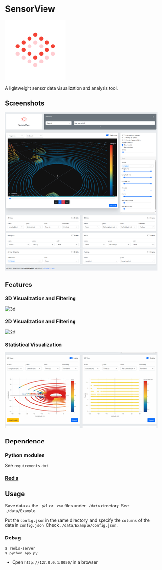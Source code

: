 # SensorView

<img src="./assets/sensorview_logo.svg" alt="logo" width="200"/>

A lightweight sensor data visualization and analysis tool.

## Screenshots

<img src="./assets/sensorview.png" alt="sensorview" width="600"/>

## Features

### 3D Visualization and Filtering

<img src="./assets/3d.gif" alt="3d" width="600"/>

### 2D Visualization and Filtering

<img src="./assets/2d.gif" alt="2d" width="600"/>

### Statistical Visualization

<img src="./assets/stat.gif" alt="stat" width="600"/>

## Dependence

### Python modules

See `requirements.txt`

### [Redis](https://redis.io/)

## Usage

Save data as the `.pkl` or `.csv` files under `./data` directory. See `./data/Example`.

Put the `config.json` in the same directory, and specify the `columns` of the data in `config.json`. Check `./data/Example/config.json`.

### Debug

```
$ redis-server
$ python app.py
```

- Open `http://127.0.0.1:8050/` in a browser
